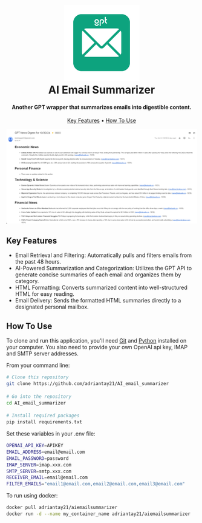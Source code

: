 
<h1 align="center">
  <br>
  <a href="https://github.com/adriantay21/AI_email_summarizer/"><img src="gptmail.png" alt="Markdownify" width="200"></a>
  <br>
  AI Email Summarizer
  <br>
</h1>

<h4 align="center">Another GPT wrapper that summarizes emails into digestible content</a>.</h4>


<p align="center">
  <a href="#key-features">Key Features</a> •
  <a href="#how-to-use">How To Use</a>
</p>

![screenshot](Gptmail_screenshot.png)

## Key Features

* Email Retrieval and Filtering: Automatically pulls and filters emails from the past 48 hours.
* AI-Powered Summarization and Categorization: Utilizes the GPT API to generate concise summaries of each email and organizes them by category.
* HTML Formatting: Converts summarized content into well-structured HTML for easy reading.
* Email Delivery: Sends the formatted HTML summaries directly to a designated personal mailbox.

## How To Use

To clone and run this application, you'll need [Git](https://git-scm.com) and [Python](https://www.python.org/downloads/) installed on your computer. You also need to provide your own OpenAI api key, IMAP and SMTP server addresses.

From your command line:
```sh
# Clone this repository
git clone https://github.com/adriantay21/AI_email_summarizer

# Go into the repository
cd AI_email_summarizer

# Install required packages
pip install requirements.txt
```

Set these variables in your .env file:
```bash
OPENAI_API_KEY=APIKEY
EMAIL_ADDRESS=email@email.com
EMAIL_PASSWORD=password
IMAP_SERVER=imap.xxx.com
SMTP_SERVER=smtp.xxx.com
RECEIVER_EMAIL=email@email.com
FILTER_EMAILS="email1@email.com,email2@email.com,email3@email.com"
```

To run using docker:
```sh
docker pull adriantay21/aiemailsummarizer
docker run -d --name my_container_name adriantay21/aiemailsummarizer
```



